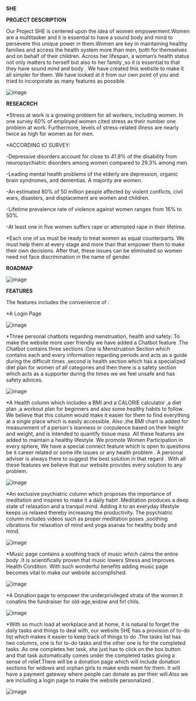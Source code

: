 **SHE**

**PROJECT DESCRIPTION**

Our Project SHE is centered upon the idea of women empowerment.Women are a multitasker and it is essential to have a sound body and mind to persevere this unique power in them.Women are key in maintaining healthy families and access the health system more than men, both for themselves and on behalf of their children. Across her lifespan, a woman’s health status not only  matters to herself but also to her family ,so it is essential to that they have sound mind and body .
We have created this website to make it all simpler for them. We have looked at it from our own point of you and tried to incorporate as many features as possible.


![image](https://user-images.githubusercontent.com/76087547/111888274-1fea9600-8a01-11eb-9e44-c3aa3ec7ad4f.png)

**RESEACRCH**

*Stress at work is a growing problem for all workers, including women. In one survey 60% of employed women cited stress as their number one problem at work. Furthermore, levels of stress-related illness are nearly twice as high for women as for men.

*ACCORDING tO SURVEY:

-Depressive disorders account for close to 41.9% of the disability from neuropsychiatric disorders among women compared to 29.3% among men.

-Leading mental health problems of the elderly are depression, organic brain syndromes, and dementias. A majority are women.

-An estimated 80% of 50 million people affected by violent conflicts, civil wars, disasters, and displacement are women and children.

-Lifetime prevalence rate of violence against women ranges from 16% to 50%.


-At least one in five women suffers rape or attempted rape in their lifetime.

*Each one of us must be ready to treat women as equal counterparts. We must help them at every stage and more than that empower them to make their own decisions. After that, these issues can be eliminated so women need not face discrimination in the name of gender.

**ROADMAP**

![image](https://user-images.githubusercontent.com/76087547/111888225-9c30a980-8a00-11eb-9029-d1c1b39182b1.png)

**FEATURES**

The features includes the convenience of :

*A Login Page

![image](https://user-images.githubusercontent.com/76087547/111888417-478e2e00-8a02-11eb-83fc-8d364bee4246.png)


*Three personal chatbots regarding menstruation, health and safety: To make the website more user friendly we have added a Chatbot feature .The Chatbot contains three sections :One is Menstruation Section which contains each and every information regarding periods and acts as a guide during the difficult times ,second is health section which has a specialized diet plan for women of all categories and then there is a safety section which acts as a supporter during the times we we feel unsafe and has safety advices. 

![image](https://user-images.githubusercontent.com/76087547/111888399-2b8a8c80-8a02-11eb-90bd-5925a9574ef9.png)


*A Health column which includes a BMI and a CALORIE calculator ,a diet plan ,a workout plan for beginners and also some healthy habits to follow. We believe that this column would make it easier for them to find everything at a single place which is easily accessible. Also ,the BMI chart is added for measurement of a person's leanness or corpulence based on their height and weight, and is intended to quantify tissue mass .All these features are added to maintain a healthy lifestyle. 
We promote Women Participation in every sphere, We have a special connect feature which is open to questions be it career related or some life issues or any health problem . A personal adviser is always there to suggest the best solution in that regard . With all these features we believe that our website provides every solution to any problem.

![image](https://user-images.githubusercontent.com/76087547/111888431-6391cf80-8a02-11eb-9e5f-00a420624aea.png)


*An exclusive psychiatric column which proposes the importance of meditation and inspires to make it a daily habit .Meditation produces a deep state of relaxation and a tranquil mind. Adding it to an everyday lifestyle keeps us relaxed thereby increasing the productivity. The psychiatric column includes videos such as proper meditation poses ,soothing vibrations for relaxation of mind and yoga asanas for healthy body and mind.

![image](https://user-images.githubusercontent.com/76087547/111888447-8f14ba00-8a02-11eb-9a90-65591dffd0b0.png)


*Music page contains a soothing track of music which calms the entire body .It is scientifically proven that music lowers Stress and Improves Health Condition. With such wonderful benefits adding music page becomes vital to make our website accomplished.

![image](https://user-images.githubusercontent.com/76087547/111888454-b1a6d300-8a02-11eb-9a92-063f738bef37.png)


*A Donation page to empower the underprivileged strata of the women.It conatins the fundraiser for old-age,widow and firl chils.

![image](https://user-images.githubusercontent.com/76087547/111888421-4eb53c00-8a02-11eb-9a64-9b2d060d9b83.png)


*With so much load at workplace and at home, it is natural to forget the daily tasks and things to deal with, our website SHE has a provision of to-do list which makes it easier to keep track of things to do .The tasks list has two columns, one is for to-do tasks and the other one is for the completed tasks .As one completes her task, she just has to click on the box button and that task automatically comes under the completed tasks giving a sense of relief.There will be a donation page which will include donation sections for widows and orphan girls to make ends meet for them. It will have a payment gateway where people can donate as per their will.Also we are including a login page to make the website personalized .

![image](https://user-images.githubusercontent.com/76087547/111888428-5c6ac180-8a02-11eb-903b-065c6fa19a91.png)




